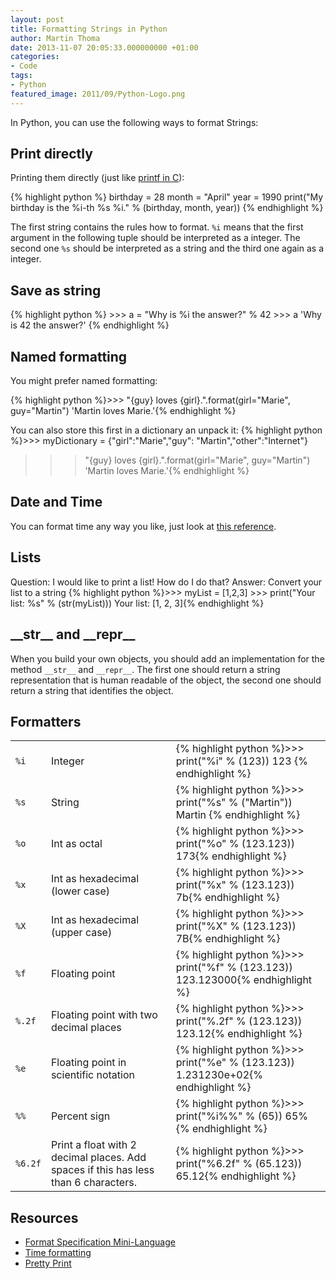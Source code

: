 ```yaml
---
layout: post
title: Formatting Strings in Python
author: Martin Thoma
date: 2013-11-07 20:05:33.000000000 +01:00
categories:
- Code
tags:
- Python
featured_image: 2011/09/Python-Logo.png
---
```

In Python, you can use the following ways to format Strings:

<h2>Print directly</h2>
Printing them directly (just like <a href="http://www.cplusplus.com/reference/cstdio/printf/">printf in C</a>):

{% highlight python %}
birthday = 28
month = "April"
year = 1990
print("My birthday is the %i-th %s %i." % (birthday, month, year))
{% endhighlight %}

The first string contains the rules how to format. <code>%i</code> means that the first argument in the following tuple should be interpreted as a integer. The second one <code>%s</code> should be interpreted as a string and the third one again as a integer.

<h2>Save as string</h2>
{% highlight python %}
>>> a = "Why is %i the answer?" % 42
>>> a
'Why is 42 the answer?'
{% endhighlight %}

<h2>Named formatting</h2>
You might prefer named formatting:

{% highlight python %}>>> "{guy} loves {girl}.".format(girl="Marie", guy="Martin")
'Martin loves Marie.'{% endhighlight %}

You can also store this first in a dictionary an unpack it:
{% highlight python %}>>> myDictionary = {"girl":"Marie","guy": "Martin","other":"Internet"}
>>> "{guy} loves {girl}.".format(girl="Marie", guy="Martin")
'Martin loves Marie.'{% endhighlight %}

<h2>Date and Time</h2>
You can format time any way you like, just look at <a href="http://docs.python.org/2/library/datetime.html#strftime-and-strptime-behavior">this reference</a>.

<h2>Lists</h2>
Question: I would like to print a list! How do I do that?
Answer: Convert your list to a string
{% highlight python %}>>> myList = [1,2,3]
>>> print("Your list: %s" % (str(myList)))
Your list: [1, 2, 3]{% endhighlight %}

<h2>__str__ and __repr__</h2>
When you build your own objects, you should add an implementation for the method <code>__str__</code> and <code>__repr__</code>. The first one should return a string representation that is human readable of the object, the second one should return a string that identifies the object.

<h2>Formatters</h2>
<table>
<tr>
  <td><code>%i</code></td>
  <td>Integer</td>
  <td>{% highlight python %}>>> print("%i" % (123))
123
{% endhighlight %}</td>
</tr>
<tr>
  <td><code>%s</code></td>
  <td>String</td>
  <td>{% highlight python %}>>> print("%s" % ("Martin"))
Martin
{% endhighlight %}</td>
</tr>
<tr>
  <td><code>%o</code></td>
  <td>Int as octal</td>
  <td>{% highlight python %}>>> print("%o" % (123.123))
173{% endhighlight %}</td>
</tr>
<tr>
  <td><code>%x</code></td>
  <td>Int as hexadecimal (lower case)</td>
  <td>{% highlight python %}>>> print("%x" % (123.123))
7b{% endhighlight %}</td>
</tr>
<tr>
  <td><code>%X</code></td>
  <td>Int as hexadecimal (upper case)</td>
  <td>{% highlight python %}>>> print("%X" % (123.123))
7B{% endhighlight %}</td>
</tr>
<tr>
  <td><code>%f</code></td>
  <td>Floating point</td>
  <td>{% highlight python %}>>> print("%f" % (123.123))
123.123000{% endhighlight %}</td>
</tr>
<tr>
  <td><code>%.2f</code></td>
  <td>Floating point with two decimal places</td>
  <td>{% highlight python %}>>> print("%.2f" % (123.123))
123.12{% endhighlight %}</td>
</tr>
<tr>
  <td><code>%e</code></td>
  <td>Floating point in scientific notation</td>
  <td>{% highlight python %}>>> print("%e" % (123.123))
1.231230e+02{% endhighlight %}</td>
</tr>
<tr>
  <td><code>%%</code></td>
  <td>Percent sign</td>
  <td>{% highlight python %}>>> print("%i%%" % (65))
65%{% endhighlight %}</td>
</tr>
<tr>
  <td><code>%6.2f</code></td>
  <td>Print a float with 2 decimal places. Add spaces if this has less than 6 characters.</td>
  <td>{% highlight python %}>>> print("%6.2f" % (65.123))
 65.12{% endhighlight %}</td>
</tr>
</table>

<h2>Resources</h2>
<ul>
  <li><a href="http://docs.python.org/2/library/string.html#format-specification-mini-language">Format Specification Mini-Language</a></li>
  <li><a href="http://docs.python.org/2/library/datetime.html#strftime-and-strptime-behavior">Time formatting</a></li>
  <li><a href="http://docs.python.org/2/library/pprint.html">Pretty Print</a></li>
</ul>
